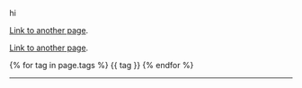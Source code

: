 hi

[Link to another page](./_posts/2024-02-01-my-first-post.html).

[Link to another page](_posts/2024-02-01-my-first-post.html).

{% for tag in page.tags %}
    {{ tag }}
{% endfor %}

----

<script src="https://utteranc.es/client.js"
        repo="Sterling-Cooper/sterling-cooper.github.io"
        issue-term="title"
        theme="github-light"
        crossorigin="anonymous"
        async>
</script>

